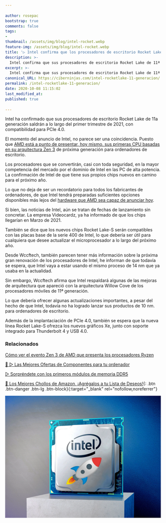 ```yaml
---

author: rosepac
bootstrap: true
comments: false
tags:
- 
thumbnail: /assets/img/blog/intel-rocket.webp
feature-img: /assets/img/blog/intel-rocket.webp
title: '▷ Intel confirma que los procesadores de escritorio Rocket Lake de 11ª generación llegarán a principios de 2021'
description: >-
  Intel confirma que sus procesadores de escritorio Rocket Lake de 11ª generación saldrán a lo largo del primer trimestre de 2021, con compatibilidad para PCIe 4.0 añadida. La noticia, llega justo antes del anuncio de la CPU Zen 3 de AMD.
excerpt: >-
  Intel confirma que sus procesadores de escritorio Rocket Lake de 11ª generación saldrán a lo largo del primer trimestre de 2021, con compatibilidad para PCIe 4.0 añadida. La noticia, llega justo antes del anuncio de la CPU Zen 3 de AMD.
canonical_URL: https://ciberninjas.com/intel-rocketlake-11-generacion/
permalink: /intel-rocketlake-11-generacion/
date: 2020-10-08 11:15:02
last_modified_at: 
published: true

---
```


Intel ha confirmado que sus procesadores de escritorio Rocket Lake de 11a generación saldrán a lo largo del primer trimestre de 2021, con compatibilidad para PCIe 4.0.

El momento del anuncio de Intel, no parece ser una coincidencia. Puesto que [AMD está a punto de presentar, hoy mismo, sus primeras CPU basadas en su arquitectura Zen 3](https://ciberninjas.com/evento-zen3-amd/ "AMD está a punto de presentar sus primeras CPU basadas en la arquitectura Zen 3") de próxima generación para ordenadores de escritorio.

Los procesadores que se convertirán, casi con toda seguridad, en la mayor competencia del mercado por el dominio de Intel en las PC de alta potencia. La confirmación de Intel de que tiene sus propios chips nuevos en camino para el próximo año.

Lo que no deja de ser un recordatorio para todos los fabricantes de ordenadores, de que Intel tendrá preparadas suficientes opciones disponibles más lejos del [hardware que AMD sea capaz de anunciar hoy](https://ciberninjas.com/evento-zen3-amd/ "AMD está a punto de presentar sus primeras CPU basadas en la arquitectura Zen 3").

Si bien, las noticias de Intel, aún se tratan de fechas de lanzamiento sin concretar. La empresa Videocardz, ya ha informado de que los chips llegarían en Marzo de 2021.

También se dice que los nuevos chips Rocket Lake-S serán compatibles con las placas base de la serie 400 de Intel, lo que debería ser útil para cualquiera que desee actualizar el microprocesador a lo largo del próximo año.

Desde Wccftech, también parecen tener más información sobre la próxima gran renovación de los procesadores de Intel, he informan de que todavía se espera, que Intel vaya a estar usando el mismo proceso de 14 nm que ya usaba en la actualidad.

Sin embargo, Wccftech afirma que Intel respaldará algunas de las mejoras de arquitectura que apareció con la arquitectura Willow Cove de los procesadores móviles de 11ª generación.

Lo que debería ofrecer algunas actualizaciones importantes, a pesar del hecho de que Intel, todavía no ha logrado lanzar sus productos de 10 nm. para ordenadores de escritorio.

Además de la implantaciación de PCIe 4.0, también se espera que la nueva línea Rocket Lake-S ofrezca los nuevos gráficos Xe, junto con soporte integrado para Thunderbolt 4 y USB 4.0.

### **Relacionados** <!-- omit in toc -->

[Cómo ver el evento Zen 3 de AMD que presenta los procesadores Ryzen](https://ciberninjas.com/evento-zen3-amd/)

[🥇 ▷ Las Mejores Ofertas de Componentes para tu ordenador](https://ciberninjas.com/ordenadores-componentes/)

[▷ Sorpréndete con los primeros módulos de memoria DDR5](https://ciberninjas.com/primeras-memorias-ddr5/)

[🛒 Los Mejores Chollos de Amazon, ¡Agrégalos a tu Lista de Deseos!](/amazon/ "Los Mejores Chollos de Amazon, Ofertas Flash, Black Monday y Amazon Prime Day"){: .btn .btn-danger .btn-lg .btn-block}{:target="_blank" rel="nofollow,noreferrer"}

![Intel confirma que los procesadores de escritorio Rocket Lake de 11ª generación llegarán a principios de 2021](/assets/img/blog/intel-rocket.webp "Intel confirma que los procesadores de escritorio Rocket Lake de 11ª generación llegarán a principios de 2021")